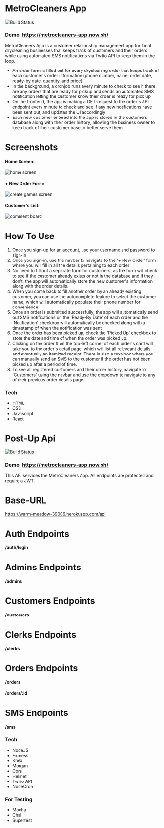 # MetroCleaners App

[![Build Status](https://travis-ci.org/joemccann/dillinger.svg?branch=master)](https://travis-ci.org/joemccann/dillinger)

### Demo: https://metrocleaners-app.now.sh/

MetroCleaners App is a customer relationship management app for local drycleaning businesses that keeps track of customers and their orders while using automated SMS notifications via Twilio API to keep them in the loop.

- An order form is filled out for every drycleaning order that keeps track of each customer's order information (phone number, name, order date, ready-by date, quantity, and price)
- In the background, a cronjob runs every minute to check to see if there are any orders that are ready for pickup and sends an automated SMS notification letting the customer know their order is ready for pick up
- On the frontend, the app is making a GET-request to the order's API endpoint every minute to check and see if any new notifications have been sent out, and updates the UI accordingly
- Each new customer entered into the app is stored in the customers database along with their order history, allowing the business owner to keep track of their customer base to better serve them

# Screenshots

#### Home Screen:

![home screen](mc-homescreen.png)

#### + New Order Form:

![create games screen](mc-orderform.png)

#### Customer's List:

![comment board](mc-customers.png)

# How To Use

1. Once you sign-up for an account, use your username and password to sign-in
2. Once you sign-in, use the navbar to navigate to the '+ New Order' form where you will fill in all the details pertaining to each order
3. No need to fill out a separate form for customers, as the form will check to see if the customer already exists or not in the database and if they don't, the app will automatically store the new customer's information along with the order details.
4. When you come back to fill another order by an already existing customer, you can use the autocomplete feature to select the customer name, which will automatically populate their phone number for convenience
5. Once an order is submitted successfully, the app will automatically send out SMS notifications on the 'Ready-By Date' of each order and the 'Notification' checkbox will automatically be checked along with a timestamp of when the notification was sent.
6. Once the order has been picked up, check the 'Picked Up' checkbox to store the date and time of when the order was picked up.
7. Clicking on the order # on the top-left corner of each order's card will take you to the order's detail page, which will list all releveant details and eventually an itemized receipt. There is also a text-box where you can manually send an SMS to the customer if the order has not been picked up after a period of time.
8. To see all registered customers and their order history, navigate to 'Customers' using the navbar and use the dropdown to navigate to any of their previous order details page.

### Tech

- HTML
- CSS
- Javascript
- React

# Post-Up Api

[![Build Status](https://travis-ci.org/joemccann/dillinger.svg?branch=master)](https://travis-ci.org/joemccann/dillinger)

### Demo: https://metrocleaners-app.now.sh/

This API services the MetroCleaners App. All endpoints are protected and require a JWT.

# Base-URL

https://warm-meadow-39006.herokuapp.com/api

# Auth Endpoints

#### /auth/login

# Admins Endpoints

#### /admins

# Customers Endpoints

#### /customers

# Clerks Endpoints

#### /clerks

# Orders Endpoints

#### /orders

#### /orders/:id

# SMS Endpoints

#### /sms

### Tech

- NodeJS
- Express
- Knex
- Morgan
- Cors
- Helmet
- Twilio API
- NodeCron

### For Testing

- Mocha
- Chai
- Supertest
